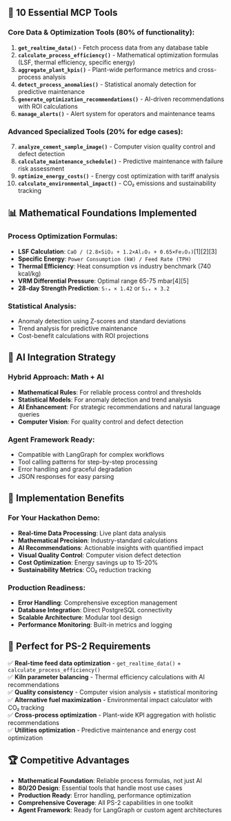 ## 🔧 **10 Essential MCP Tools**

### **Core Data & Optimization Tools (80% of functionality):**

1. **`get_realtime_data()`** - Fetch process data from any database table
2. **`calculate_process_efficiency()`** - Mathematical optimization formulas (LSF, thermal efficiency, specific energy)
3. **`aggregate_plant_kpis()`** - Plant-wide performance metrics and cross-process analysis
4. **`detect_process_anomalies()`** - Statistical anomaly detection for predictive maintenance
5. **`generate_optimization_recommendations()`** - AI-driven recommendations with ROI calculations
6. **`manage_alerts()`** - Alert system for operators and maintenance teams

### **Advanced Specialized Tools (20% for edge cases):**

7. **`analyze_cement_sample_image()`** - Computer vision quality control and defect detection
8. **`calculate_maintenance_schedule()`** - Predictive maintenance with failure risk assessment
9. **`optimize_energy_costs()`** - Energy cost optimization with tariff analysis
10. **`calculate_environmental_impact()`** - CO₂ emissions and sustainability tracking

## 📊 **Mathematical Foundations Implemented**

### **Process Optimization Formulas:**
- **LSF Calculation**: `CaO / (2.8×SiO₂ + 1.2×Al₂O₃ + 0.65×Fe₂O₃)`[1][2][3]
- **Specific Energy**: `Power Consumption (kW) / Feed Rate (TPH)`
- **Thermal Efficiency**: Heat consumption vs industry benchmark (740 kcal/kg)
- **VRM Differential Pressure**: Optimal range 65-75 mbar[4][5]
- **28-day Strength Prediction**: `S₇ₐ × 1.42` or `S₁ₐ × 3.2`

### **Statistical Analysis:**
- Anomaly detection using Z-scores and standard deviations
- Trend analysis for predictive maintenance
- Cost-benefit calculations with ROI projections

## 🤖 **AI Integration Strategy**

### **Hybrid Approach: Math + AI**
- **Mathematical Rules**: For reliable process control and thresholds
- **Statistical Models**: For anomaly detection and trend analysis  
- **AI Enhancement**: For strategic recommendations and natural language queries
- **Computer Vision**: For quality control and defect detection

### **Agent Framework Ready:**
- Compatible with LangGraph for complex workflows
- Tool calling patterns for step-by-step processing
- Error handling and graceful degradation
- JSON responses for easy parsing

## 🚀 **Implementation Benefits**

### **For Your Hackathon Demo:**
- **Real-time Data Processing**: Live plant data analysis
- **Mathematical Precision**: Industry-standard calculations
- **AI Recommendations**: Actionable insights with quantified impact  
- **Visual Quality Control**: Computer vision defect detection
- **Cost Optimization**: Energy savings up to 15-20%
- **Sustainability Metrics**: CO₂ reduction tracking

### **Production Readiness:**
- **Error Handling**: Comprehensive exception management
- **Database Integration**: Direct PostgreSQL connectivity
- **Scalable Architecture**: Modular tool design
- **Performance Monitoring**: Built-in metrics and logging

## 🎯 **Perfect for PS-2 Requirements**

✅ **Real-time feed data optimization** - `get_realtime_data()` + `calculate_process_efficiency()`  
✅ **Kiln parameter balancing** - Thermal efficiency calculations with AI recommendations  
✅ **Quality consistency** - Computer vision analysis + statistical monitoring  
✅ **Alternative fuel maximization** - Environmental impact calculator with CO₂ tracking  
✅ **Cross-process optimization** - Plant-wide KPI aggregation with holistic recommendations  
✅ **Utilities optimization** - Predictive maintenance and energy cost optimization  

## 🏆 **Competitive Advantages**

- **Mathematical Foundation**: Reliable process formulas, not just AI
- **80/20 Design**: Essential tools that handle most use cases
- **Production Ready**: Error handling, performance optimization
- **Comprehensive Coverage**: All PS-2 capabilities in one toolkit
- **Agent Framework**: Ready for LangGraph or custom agent architectures
